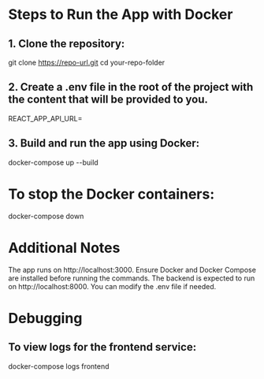 # Steps to Run the App with Docker

## 1. Clone the repository:

   git clone https://repo-url.git
   cd your-repo-folder

## 2. Create a .env file in the root of the project with the content that will be provided to you.
REACT_APP_API_URL=

## 3. Build and run the app using Docker:
docker-compose up --build

# To stop the Docker containers:
docker-compose down

# Additional Notes
The app runs on http://localhost:3000.
Ensure Docker and Docker Compose are installed before running the commands.
The backend is expected to run on http://localhost:8000. You can modify the .env file if needed.

# Debugging
## To view logs for the frontend service:
docker-compose logs frontend